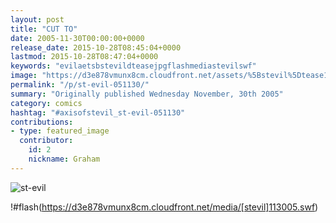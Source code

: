 ```yaml
---
layout: post
title: "CUT TO"
date: 2005-11-30T00:00:00+0000
release_date: 2015-10-28T08:45:04+0000
lastmod: 2015-10-28T08:47:04+0000
keywords: "evilaetsbstevildteasejpgflashmediastevilswf"
image: "https://d3e878vmunx8cm.cloudfront.net/assets/%5Bstevil%5Dtease113005.jpg"
permalink: "/p/st-evil-051130/"
summary: "Originally published Wednesday November, 30th 2005"
category: comics
hashtag: "#axisofstevil_st-evil-051130"
contributions:
- type: featured_image
  contributor:
    id: 2
    nickname: Graham
---
```


![st-evil](https://d3e878vmunx8cm.cloudfront.net/assets/%5Bstevil%5Dtease113005.jpg)

!#flash(https://d3e878vmunx8cm.cloudfront.net/media/[stevil]113005.swf)
